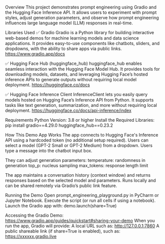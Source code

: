 Overview
This project demonstrates prompt engineering using Gradio and the Hugging Face Inference API. 
It allows users to experiment with prompt styles, adjust generation parameters, and observe how prompt engineering influences large language model (LLM) responses in real-time.

Libraries Used
✅ Gradio
Gradio is a Python library for building interactive web-based demos for machine learning models and data science applications. 
It provides easy-to-use components like chatbots, sliders, and dropdowns, with the ability to share apps via public links.
https://www.gradio.app/docs

✅ Hugging Face Hub (huggingface_hub)
huggingface_hub enables seamless interaction with the Hugging Face Model Hub. 
It provides tools for downloading models, datasets, and leveraging Hugging Face’s hosted inference APIs to generate outputs without requiring local model deployment.
https://huggingface.co/docs

✅ Hugging Face Inference Client
InferenceClient lets you easily query models hosted on Hugging Face’s Inference API from Python. 
It supports tasks like text generation, summarization, and more without requiring local deployment.
https://huggingface.co/docs/api-inference/index

Requirements
Python Version: 3.8 or higher
Install the Required Libraries:
pip install gradio==4.29.0 huggingface_hub==0.23.2

How This Demo App Works
The app connects to Hugging Face's Inference API using a hardcoded token (no additional setup required).
Users can select a model (GPT-2 Small or GPT-2 Medium) from a dropdown.
Users type a message into the chatbot input box.

They can adjust generation parameters:
temperature: randomness in generation
top_p: nucleus sampling
max_tokens: response length limit

The app maintains a conversation history (context window) and returns responses based on the selected model and parameters.
Runs locally and can be shared remotely via Gradio’s public link feature.

Running the Demo
Open prompt_engineering_playground.py in PyCharm or Jupyter Notebook.
Execute the script (or run all cells if using a notebook).
Launch the Gradio app with:
demo.launch(share=True)

Accessing the Gradio Demo: https://www.gradio.app/guides/quickstart#sharing-your-demo
When you run the app, Gradio will provide:
A local URL such as:
http://127.0.0.1:7860
A public shareable link (if share=True is enabled), such as:
https://xxxxxx.gradio.live



